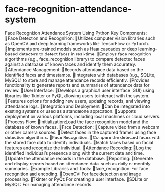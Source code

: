 # face-recognition-attendance-system
Face Recognition Attendance System Using Python
Key Components:
Face Detection and Recognition:
Utilizes computer vision libraries such as OpenCV and deep learning frameworks like TensorFlow or PyTorch.
Implements pre-trained models such as Haar cascades or deep learning-based detectors to detect faces in real-time.
Employs face recognition algorithms (e.g., face_recognition library) to compare detected faces against a database of known faces and identify them accurately.
Attendance Management:
Records attendance data based on the identified faces and timestamps.
Integrates with databases (e.g., SQLite, MySQL) to store and manage attendance records efficiently.
Provides functionality to generate reports and summaries of attendance data for review.
User Interface:
Develops a graphical user interface (GUI) using libraries like Tkinter or PyQt, allowing users to interact with the system.
Features options for adding new users, updating records, and viewing attendance logs.
Integration and Deployment:
Can be integrated into existing systems or used as a standalone application.
Supports deployment on various platforms, including local machines or cloud servers.
Process Flow:
Initialization:Load the face recognition model and the database of known faces.
Face Detection:
Capture video from a webcam or other camera sources.
Detect faces in the captured frames using face detection algorithms.
Face Recognition:
Compare the detected faces with the stored face data to identify individuals.
Match faces based on facial features and recognize the individual.
Attendance Recording:
Log the identified individual’s presence along with the current date and time.
Update the attendance records in the database.
Reporting:
Generate and display reports based on attendance data, such as daily or monthly summaries.
Example Libraries and Tools:
face_recognition: For face recognition and encoding.
OpenCV: For face detection and image processing.
Tkinter or PyQt: For creating a user interface.
SQLite or MySQL: For managing attendance records.
